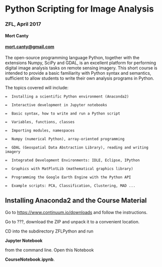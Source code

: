 # Python Scripting for Image Analysis
### ZFL, April 2017
#### Mort Canty
#### mort.canty@gmail.com  

The open-source programming language Python, together with the extensions Numpy, SciPy and GDAL, 
is an excellent platform for performing digital image analysis tasks on remote sensing imagery. 
This short course is intended to provide a basic familiarity with Python syntax and semantics, 
sufficient to allow students to write their own analysis programs in Python.

The topics covered will include:

    =  Installing a scientific Python environment (Anaconda2)
    
    =  Interactive development in Jupyter notebooks 
    
    =  Basic syntax, how to write and run a Python script
    
    =  Variables, functions, classes 
    
    =  Importing modules, namespaces 
    
    =  Numpy (numerical Python), array-oriented programming
    
    =  GDAL (Geospatial Data Abstraction Library), reading and writing imagery
    
    =  Integrated Development Environments: IDLE, Eclipse, IPython   
    
    =  Graphics with MatPlotLib (mathematical graphics library) 
    
    =  Programming the Google Earth Engine with the Python API
    
    =  Example scripts: PCA, Classification, Clustering, MAD ...
    
## Installing Anaconda2 and the Course Material

Go to https://www.continuum.io/downloads and follow the instructions.

Go to ???,  download the ZIP and unpack it to a convenient location.

CD into the subdirectory ZFLPython and run

**Jupyter Notebook**

from the command line. Open this Notebook 

**CourseNotebook.ipynb**.    